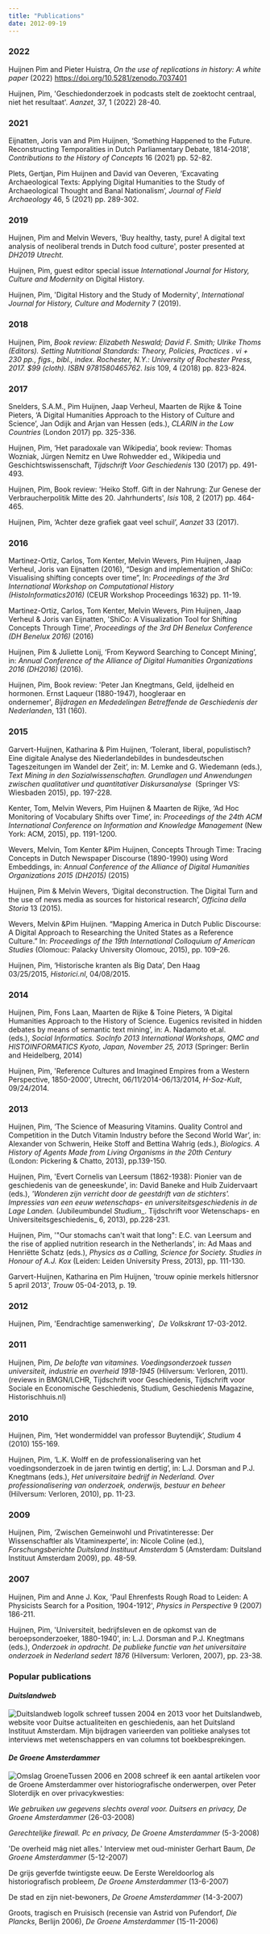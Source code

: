 ```yaml
---
title: "Publications"
date: 2012-09-19
---
```


### 2022

Huijnen Pim and Pieter Huistra, _On the use of replications in history: A white paper_ (2022) https://doi.org/10.5281/zenodo.7037401

Huijnen, Pim, 'Geschiedonderzoek in podcasts stelt de zoektocht centraal, niet het resultaat'. _Aanzet_, 37, 1 (2022) 28-40.

### 2021

Eijnatten, Joris van and Pim Huijnen, ‘Something Happened to the Future. Reconstructing Temporalities in Dutch Parliamentary Debate, 1814-2018’, _Contributions to the History of Concepts_ 16 (2021) pp. 52-82.

Plets, Gertjan, Pim Huijnen and David van Oeveren, ‘Excavating Archaeological Texts: Applying Digital Humanities to the Study of Archaeological Thought and Banal Nationalism’, _Journal of Field Archaeology_ 46, 5 (2021) pp. 289-302.

### 2019

Huijnen, Pim and Melvin Wevers, 'Buy healthy, tasty, pure! A digital text analysis of neoliberal trends in Dutch food culture', poster presented at _DH2019 Utrecht._

Huijnen, Pim, guest editor special issue _International Journal for History, Culture and Modernity_ on Digital History.

Huijnen, Pim, 'Digital History and the Study of Modernity', _International Journal for History, Culture and Modernity_ 7 (2019).

### 2018

Huijnen, Pim, _Book review: Elizabeth Neswald; David F. Smith; Ulrike Thoms (Editors). Setting Nutritional Standards: Theory, Policies, Practices . vi + 230 pp., figs., bibl., index. Rochester, N.Y.: University of Rochester Press, 2017. $99 (cloth). ISBN 9781580465762_. _Isis_ 109, 4 (2018) pp. 823-824.

### 2017

Snelders, S.A.M., Pim Huijnen, Jaap Verheul, Maarten de Rijke & Toine Pieters, ‘A Digital Humanities Approach to the History of Culture and Science’, Jan Odijk and Arjan van Hessen (eds.), _CLARIN in the Low Countries_ (London 2017) pp. 325-336.

Huijnen, Pim, ‘Het paradoxale van Wikipedia’, book review: Thomas Wozniak, Jürgen Nemitz en Uwe Rohwedder ed., Wikipedia und Geschichtswissenschaft, _Tijdschrift Voor Geschiedenis_ 130 (2017) pp. 491-493.

Huijnen, Pim, Book review: 'Heiko Stoff. Gift in der Nahrung: Zur Genese der Verbraucherpolitik Mitte des 20. Jahrhunderts', _Isis_ 108, 2 (2017) pp. 464-465.

Huijnen, Pim, ‘Achter deze grafiek gaat veel schuil’, _Aanzet_ 33 (2017).

### 2016

Martinez-Ortiz, Carlos, Tom Kenter, Melvin Wevers, Pim Huijnen, Jaap Verheul, Joris van Eijnatten (2016), “Design and implementation of ShiCo: Visualising shifting concepts over time”, In: _Proceedings of the 3rd International Workshop on Computational History (HistoInformatics2016)_ (CEUR Workshop Proceedings 1632) pp. 11-19.

Martinez-Ortiz, Carlos, Tom Kenter, Melvin Wevers, Pim Huijnen, Jaap Verheul & Joris van Eijnatten, 'ShiCo: A Visualization Tool for Shifting Concepts Through Time', _Proceedings of the 3rd DH Benelux Conference (DH Benelux 2016)_ (2016)

Huijnen, Pim & Juliette Lonij, ‘From Keyword Searching to Concept Mining’, in: _Annual Conference of the Alliance of Digital Humanities Organizations 2016 (DH2016)_ (2016).

Huijnen, Pim, Book review: 'Peter Jan Knegtmans, Geld, ijdelheid en hormonen. Ernst Laqueur (1880-1947), hoogleraar en ondernemer', _Bijdragen en Mededelingen Betreffende de Geschiedenis der Nederlanden_, 131 (160).

### 2015

Garvert-Huijnen, Katharina & Pim Huijnen, ‘Tolerant, liberal, populistisch? Eine digitale Analyse des Niederlandebildes in bundesdeutschen Tageszeitungen im Wandel der Zeit’, in: M. Lemke and G. Wiedemann (eds.), _Text Mining in den Sozialwissenschaften._ _Grundlagen und Anwendungen zwischen qualitativer und quantitativer Diskursanalyse_  (Springer VS: Wiesbaden 2015), pp. 197-228.

Kenter, Tom, Melvin Wevers, Pim Huijnen & Maarten de Rijke, ‘Ad Hoc Monitoring of Vocabulary Shifts over Time’, in: _Proceedings of the 24th ACM International Conference on Information and Knowledge Management_ (New York: ACM, 2015), pp. 1191-1200.

Wevers, Melvin, Tom Kenter &Pim Huijnen, Concepts Through Time: Tracing Concepts in Dutch Newspaper Discourse (1890-1990) using Word Embeddings, in: _Annual Conference of the Alliance of Digital Humanities Organizations 2015 (DH2015)_ (2015)

Huijnen, Pim & Melvin Wevers, ‘Digital deconstruction. The Digital Turn and the use of news media as sources for historical research’, _Officina della Storia_ 13 (2015).

Wevers, Melvin &Pim Huijnen. “Mapping America in Dutch Public Discourse: A Digital Approach to Researching the United States as a Reference Culture.” In: _Proceedings of the 19th International Colloquium of American Studies_ (Olomouc: Palacky University Olomouc, 2015), pp. 109–26.

Huijnen, Pim, ‘Historische kranten als Big Data’, Den Haag 03/25/2015, _Historici.nl_, 04/08/2015.

### 2014

Huijnen, Pim, Fons Laan, Maarten de Rijke & Toine Pieters, ‘A Digital Humanities Approach to the History of Science. Eugenics revisited in hidden debates by means of semantic text mining’, in: A. Nadamoto et.al. (eds.), _Social Informatics. SocInfo 2013 International Workshops, QMC and HISTOINFORMATICS Kyoto, Japan, November 25, 2013_ (Springer: Berlin and Heidelberg, 2014)

Huijnen, Pim, 'Reference Cultures and Imagined Empires from a Western Perspective, 1850-2000', Utrecht, 06/11/2014-06/13/2014, _H-Soz-Kult_, 09/24/2014.

### 2013

Huijnen, Pim, ‘The Science of Measuring Vitamins. Quality Control and Competition in the Dutch Vitamin Industry before the Second World War’, in: Alexander von Schwerin, Heike Stoff and Bettina Wahrig (eds.), _Biologics. A History of Agents Made from Living Organisms in the 20th Century_ (London: Pickering & Chatto, 2013), pp.139-150.

Huijnen, Pim, 'Evert Cornelis van Leersum (1862-1938): Pionier van de geschiedenis van de geneeskunde', in: David Baneke and Huib Zuidervaart (eds.), _'Wonderen zijn verricht door de geestdrift van de stichters'. Impressies van een eeuw wetenschaps- en universiteitsgeschiedenis in de Lage Landen._ (Jubileumbundel _Studium__. Tijdschrift voor Wetenschaps- en Universiteitsgeschiedenis_ 6, 2013), pp.228-231.

Huijnen, Pim, '"Our stomachs can't wait that long": E.C. van Leersum and the rise of applied nutrition research in the Netherlands', in: Ad Maas and Henriëtte Schatz (eds.), _Physics as a Calling, Science for Society. Studies in Honour of A.J. Kox_ (Leiden: Leiden University Press, 2013), pp. 111-130.

Garvert-Huijnen, Katharina en Pim Huijnen, 'trouw opinie merkels hitlersnor 5 april 2013', _Trouw_ 05-04-2013, p. 19.

### 2012

Huijnen, Pim, 'Eendrachtige samenwerking',  _De Volkskrant_ 17-03-2012.

### 2011

Huijnen, Pim, _De belofte van vitamines. Voedingsonderzoek tussen universiteit, industrie en overheid 1918-1945_ (Hilversum: Verloren, 2011). (reviews in BMGN/LCHR, Tijdschrift voor Geschiedenis, Tijdschrift voor Sociale en Economische Geschiedenis, Studium, Geschiedenis Magazine, Historischhuis.nl)

### 2010

Huijnen, Pim, ‘Het wondermiddel van professor Buytendijk’, _Studium_ 4 (2010) 155-169.

Huijnen, Pim, ‘L.K. Wolff en de professionalisering van het voedingsonderzoek in de jaren twintig en dertig’, in: L.J. Dorsman and P.J. Knegtmans (eds.), _Het universitaire bedrijf in Nederland. Over professionalisering van onderzoek, onderwijs, bestuur en beheer_ (Hilversum: Verloren, 2010), pp. 11-23.

### 2009

Huijnen, Pim, ‘Zwischen Gemeinwohl und Privatinteresse: Der Wissenschaftler als Vitaminexperte’, in: Nicole Coline (ed.), _Forschungsberichte Duitsland Instituut Amsterdam_ 5 (Amsterdam: Duitsland Instituut Amsterdam 2009), pp. 48-59.

### 2007

Huijnen, Pim and Anne J. Kox, 'Paul Ehrenfests Rough Road to Leiden: A Physicists Search for a Position, 1904-1912', _Physics in Perspective_ 9 (2007) 186-211.

Huijnen, Pim, 'Universiteit, bedrijfsleven en de opkomst van de beroepsonderzoeker, 1880-1940', in: L.J. Dorsman and P.J. Knegtmans (eds.), _Onderzoek in opdracht. De publieke functie van het universitaire onderzoek in Nederland sedert 1876_ (Hilversum: Verloren, 2007), pp. 23-38.

### Popular publications

#### **_Duitslandweb_**

![Duitslandweb logo](http://pimhuijnen.com/wp-content/uploads/2012/09/dweb.gif "Duitslandweb logo")Ik schreef tussen 2004 en 2013 voor het Duitslandweb, website voor Duitse actualiteiten en geschiedenis, aan het Duitsland Instituut Amsterdam. Mijn bijdragen varieerden van politieke analyses tot interviews met wetenschappers en van columns tot boekbesprekingen.

#### **_De Groene Amsterdammer_**

![Omslag Groene](http://pimhuijnen.com/wp-content/uploads/2012/09/groene.jpg?w=116 "Omslag Groene")Tussen 2006 en 2008 schreef ik een aantal artikelen voor de Groene Amsterdammer over historiografische onderwerpen, over Peter Sloterdijk en over privacykwesties:

_We gebruiken uw gegevens slechts overal voor. Duitsers en privacy, De Groene Amsterdammer_ (26-03-2008)

_Gerechtelijke firewall. Pc en privacy, De Groene Amsterdammer_ (5-3-2008)

'De overheid mág niet alles.' Interview met oud-minister Gerhart Baum, _De Groene Amsterdammer_ (5-12-2007)

De grijs geverfde twintigste eeuw. De Eerste Wereldoorlog als historiografisch probleem, _De Groene Amsterdammer_ (13-6-2007)

De stad en zijn niet-bewoners, _De Groene Amsterdammer_ (14-3-2007)

Groots, tragisch en Pruisisch (recensie van Astrid von Pufendorf, _Die Plancks_, Berlijn 2006), _De Groene Amsterdammer_ (15-11-2006)

